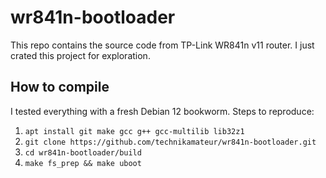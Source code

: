 # wr841n-bootloader
This repo contains the source code from TP-Link WR841n v11 router. I just crated this project for exploration.

## How to compile
I tested everything with a fresh Debian 12 bookworm. Steps to reproduce:
1. `apt install git make gcc g++ gcc-multilib lib32z1`
2. `git clone https://github.com/technikamateur/wr841n-bootloader.git`
3. `cd wr841n-bootloader/build`
4. `make fs_prep && make uboot`
